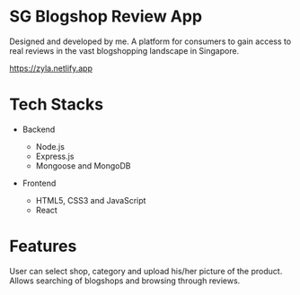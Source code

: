 # SG Blogshop Review App

Designed and developed by me. A platform for consumers to gain access to real reviews in the vast blogshopping landscape in Singapore. 

https://zyla.netlify.app


# Tech Stacks

- Backend
  - Node.js
  - Express.js
  - Mongoose and MongoDB

- Frontend
  - HTML5, CSS3 and JavaScript
  - React

# Features
User can select shop, category and upload his/her picture of the product. Allows searching of blogshops and browsing through reviews.

